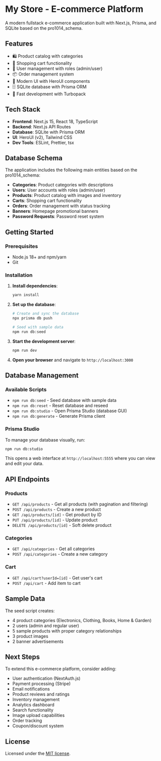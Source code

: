 # My Store - E-commerce Platform

A modern fullstack e-commerce application built with Next.js, Prisma, and SQLite based on the pro1014_schema.

## Features

- 🛍️ Product catalog with categories
- 🛒 Shopping cart functionality
- 👥 User management with roles (admin/user)
- 📦 Order management system
- 🎨 Modern UI with HeroUI components
- 🗄️ SQLite database with Prisma ORM
- 🚀 Fast development with Turbopack

## Tech Stack

- **Frontend**: Next.js 15, React 18, TypeScript
- **Backend**: Next.js API Routes
- **Database**: SQLite with Prisma ORM
- **UI**: HeroUI (v2), Tailwind CSS
- **Dev Tools**: ESLint, Prettier, tsx

## Database Schema

The application includes the following main entities based on the pro1014_schema:

- **Categories**: Product categories with descriptions
- **Users**: User accounts with roles (admin/user)
- **Products**: Product catalog with images and inventory
- **Carts**: Shopping cart functionality
- **Orders**: Order management with status tracking
- **Banners**: Homepage promotional banners
- **Password Requests**: Password reset system

## Getting Started

### Prerequisites

- Node.js 18+ and npm/yarn
- Git

### Installation

1. **Install dependencies**:
   ```bash
   yarn install
   ```

2. **Set up the database**:
   ```bash
   # Create and sync the database
   npx prisma db push
   
   # Seed with sample data
   npm run db:seed
   ```

3. **Start the development server**:
   ```bash
   npm run dev
   ```

4. **Open your browser** and navigate to `http://localhost:3000`

## Database Management

### Available Scripts

- `npm run db:seed` - Seed database with sample data
- `npm run db:reset` - Reset database and reseed
- `npm run db:studio` - Open Prisma Studio (database GUI)
- `npm run db:generate` - Generate Prisma client

### Prisma Studio

To manage your database visually, run:
```bash
npm run db:studio
```

This opens a web interface at `http://localhost:5555` where you can view and edit your data.

## API Endpoints

### Products
- `GET /api/products` - Get all products (with pagination and filtering)
- `POST /api/products` - Create a new product
- `GET /api/products/[id]` - Get product by ID
- `PUT /api/products/[id]` - Update product
- `DELETE /api/products/[id]` - Soft delete product

### Categories
- `GET /api/categories` - Get all categories
- `POST /api/categories` - Create a new category

### Cart
- `GET /api/cart?userId=[id]` - Get user's cart
- `POST /api/cart` - Add item to cart

## Sample Data

The seed script creates:
- 4 product categories (Electronics, Clothing, Books, Home & Garden)
- 2 users (admin and regular user)
- 5 sample products with proper category relationships
- 3 product images
- 2 banner advertisements

## Next Steps

To extend this e-commerce platform, consider adding:

- User authentication (NextAuth.js)
- Payment processing (Stripe)
- Email notifications
- Product reviews and ratings
- Inventory management
- Analytics dashboard
- Search functionality
- Image upload capabilities
- Order tracking
- Coupon/discount system

## License

Licensed under the [MIT license](https://github.com/heroui-inc/next-app-template/blob/main/LICENSE).
